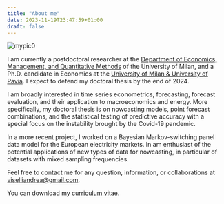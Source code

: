 ```yaml
---
title: "About me"
date: 2023-11-19T23:47:59+01:00
draft: false
---
```


![mypic0](images/land.jpg " ")

I am currently a postdoctoral researcher at the [Department of Economics, Management, and Quantitative Methods](https://demm.unimi.it/it) of the University of Milan, and a Ph.D. candidate in Economics at the [University of Milan & University of Pavia](https://www.phdeconomics.unimi.it/). I expect to defend my doctoral thesis by the end of 2024.

I am broadly interested in time series econometrics, forecasting, forecast evaluation, and their application to macroeconomics and energy. More specifically, my doctoral thesis is on nowcasting models, point forecast combinations, and the statistical testing of predictive accuracy with a special focus on the instability brought by the Covid-19 pandemic. 

In a more recent project, I worked on a Bayesian Markov-switching panel data model for the European electricity markets. In am enthusiast of the potential applications of new types of data for nowcasting, in particular of datasets with mixed sampling frequencies.

Feel free to contact me for any question, information, or collaborations at [viselliandrea@gmail.com](mailto:viselliandrea@gmail.com).

You can download my [curriculum vitae](/AndreaViselli_CV_Updated_301024.pdf).